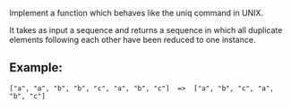 Implement a function which behaves like the uniq command in UNIX.

It takes as input a sequence and returns a sequence in which all duplicate elements following each other have been reduced to one instance.

## Example:
```
["a", "a", "b", "b", "c", "a", "b", "c"]  =>  ["a", "b", "c", "a", "b", "c"]
```
